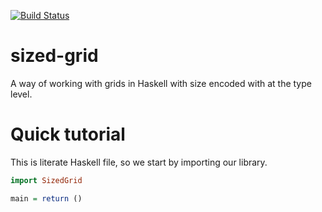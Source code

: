 [![Build Status](https://travis-ci.org/edwardwas/sized-grid.svg?branch=master)](https://travis-ci.org/edwardwas/sized-grid)

sized-grid
===========

A way of working with grids in Haskell with size encoded with at the type level.

Quick tutorial
========

This is literate Haskell file, so we start by importing our library.

```haskell
import SizedGrid
```

```haskell
main = return ()
```


